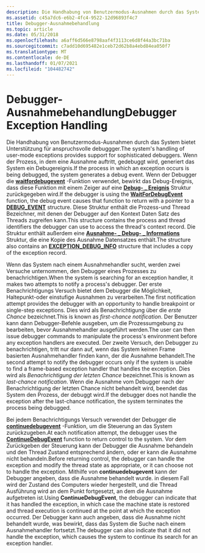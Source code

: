 ```yaml
---
description: Die Handhabung von Benutzermodus-Ausnahmen durch das System bietet Unterstützung für anspruchsvolle debuggger.
ms.assetid: c45a7dc6-e6b2-4fc4-9522-12d96893f4c7
title: Debugger-Ausnahmebehandlung
ms.topic: article
ms.date: 05/31/2018
ms.openlocfilehash: a6aff6d566e8798aaf4f3113ce6d8f44a3bc71ba
ms.sourcegitcommit: c7add10d695482e1ceb72d62b8a4ebd84ea050f7
ms.translationtype: MT
ms.contentlocale: de-DE
ms.lasthandoff: 01/07/2021
ms.locfileid: "104482742"
---
```

# <a name="debugger-exception-handling"></a><span data-ttu-id="25a26-103">Debugger-Ausnahmebehandlung</span><span class="sxs-lookup"><span data-stu-id="25a26-103">Debugger Exception Handling</span></span>

<span data-ttu-id="25a26-104">Die Handhabung von Benutzermodus-Ausnahmen durch das System bietet Unterstützung für anspruchsvolle debuggger.</span><span class="sxs-lookup"><span data-stu-id="25a26-104">The system's handling of user-mode exceptions provides support for sophisticated debuggers.</span></span> <span data-ttu-id="25a26-105">Wenn der Prozess, in dem eine Ausnahme auftritt, gedebuggt wird, generiert das System ein Debugereignis.</span><span class="sxs-lookup"><span data-stu-id="25a26-105">If the process in which an exception occurs is being debugged, the system generates a debug event.</span></span> <span data-ttu-id="25a26-106">Wenn der Debugger die [**waitfordebugevent**](/windows/win32/api/debugapi/nf-debugapi-waitfordebugevent) -Funktion verwendet, bewirkt das Debug-Ereignis, dass diese Funktion mit einem Zeiger auf eine [**Debug- \_ Ereignis**](/windows/win32/api/minwinbase/ns-minwinbase-debug_event) Struktur zurückgegeben wird.</span><span class="sxs-lookup"><span data-stu-id="25a26-106">If the debugger is using the [**WaitForDebugEvent**](/windows/win32/api/debugapi/nf-debugapi-waitfordebugevent) function, the debug event causes that function to return with a pointer to a [**DEBUG\_EVENT**](/windows/win32/api/minwinbase/ns-minwinbase-debug_event) structure.</span></span> <span data-ttu-id="25a26-107">Diese Struktur enthält die Prozess-und Thread Bezeichner, mit denen der Debugger auf den Kontext Daten Satz des Threads zugreifen kann.</span><span class="sxs-lookup"><span data-stu-id="25a26-107">This structure contains the process and thread identifiers the debugger can use to access the thread's context record.</span></span> <span data-ttu-id="25a26-108">Die Struktur enthält außerdem eine [**Ausnahme- \_ Debug- \_ Informations**](/windows/win32/api/minwinbase/ns-minwinbase-exception_debug_info) Struktur, die eine Kopie des Ausnahme Datensatzes enthält.</span><span class="sxs-lookup"><span data-stu-id="25a26-108">The structure also contains an [**EXCEPTION\_DEBUG\_INFO**](/windows/win32/api/minwinbase/ns-minwinbase-exception_debug_info) structure that includes a copy of the exception record.</span></span>

<span data-ttu-id="25a26-109">Wenn das System nach einem Ausnahmehandler sucht, werden zwei Versuche unternommen, den Debugger eines Prozesses zu benachrichtigen.</span><span class="sxs-lookup"><span data-stu-id="25a26-109">When the system is searching for an exception handler, it makes two attempts to notify a process's debugger.</span></span> <span data-ttu-id="25a26-110">Der erste Benachrichtigungs Versuch bietet dem Debugger die Möglichkeit, Haltepunkt-oder einstufige Ausnahmen zu verarbeiten.</span><span class="sxs-lookup"><span data-stu-id="25a26-110">The first notification attempt provides the debugger with an opportunity to handle breakpoint or single-step exceptions.</span></span> <span data-ttu-id="25a26-111">Dies wird als Benachrichtigung über die *erste Chance* bezeichnet.</span><span class="sxs-lookup"><span data-stu-id="25a26-111">This is known as *first-chance notification*.</span></span> <span data-ttu-id="25a26-112">Der Benutzer kann dann Debugger-Befehle ausgeben, um die Prozessumgebung zu bearbeiten, bevor Ausnahmehandler ausgeführt werden.</span><span class="sxs-lookup"><span data-stu-id="25a26-112">The user can then issue debugger commands to manipulate the process's environment before any exception handlers are executed.</span></span> <span data-ttu-id="25a26-113">Der zweite Versuch, den Debugger zu benachrichtigen, tritt nur dann auf, wenn das System keinen Frame basierten Ausnahmehandler finden kann, der die Ausnahme behandelt.</span><span class="sxs-lookup"><span data-stu-id="25a26-113">The second attempt to notify the debugger occurs only if the system is unable to find a frame-based exception handler that handles the exception.</span></span> <span data-ttu-id="25a26-114">Dies wird als *Benachrichtigung der letzten Chance* bezeichnet.</span><span class="sxs-lookup"><span data-stu-id="25a26-114">This is known as *last-chance notification*.</span></span> <span data-ttu-id="25a26-115">Wenn die Ausnahme vom Debugger nach der Benachrichtigung der letzten Chance nicht behandelt wird, beendet das System den Prozess, der debuggt wird.</span><span class="sxs-lookup"><span data-stu-id="25a26-115">If the debugger does not handle the exception after the last-chance notification, the system terminates the process being debugged.</span></span>

<span data-ttu-id="25a26-116">Bei jedem Benachrichtigungs Versuch verwendet der Debugger die [**continuedebugevent**](/windows/win32/api/debugapi/nf-debugapi-continuedebugevent) -Funktion, um die Steuerung an das System zurückzugeben.</span><span class="sxs-lookup"><span data-stu-id="25a26-116">At each notification attempt, the debugger uses the [**ContinueDebugEvent**](/windows/win32/api/debugapi/nf-debugapi-continuedebugevent) function to return control to the system.</span></span> <span data-ttu-id="25a26-117">Vor dem Zurückgeben der Steuerung kann der Debugger die Ausnahme behandeln und den Thread Zustand entsprechend ändern, oder er kann die Ausnahme nicht behandeln.</span><span class="sxs-lookup"><span data-stu-id="25a26-117">Before returning control, the debugger can handle the exception and modify the thread state as appropriate, or it can choose not to handle the exception.</span></span> <span data-ttu-id="25a26-118">Mithilfe von **continuedebugevent** kann der Debugger angeben, dass die Ausnahme behandelt wurde. in diesem Fall wird der Zustand des Computers wieder hergestellt, und die Thread Ausführung wird an dem Punkt fortgesetzt, an dem die Ausnahme aufgetreten ist.</span><span class="sxs-lookup"><span data-stu-id="25a26-118">Using **ContinueDebugEvent**, the debugger can indicate that it has handled the exception, in which case the machine state is restored and thread execution is continued at the point at which the exception occurred.</span></span> <span data-ttu-id="25a26-119">Der Debugger kann auch angeben, dass die Ausnahme nicht behandelt wurde, was bewirkt, dass das System die Suche nach einem Ausnahmehandler fortsetzt.</span><span class="sxs-lookup"><span data-stu-id="25a26-119">The debugger can also indicate that it did not handle the exception, which causes the system to continue its search for an exception handler.</span></span>

 

 
